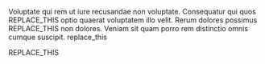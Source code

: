 Voluptate qui rem ut iure recusandae non voluptate.
Consequatur qui quos REPLACE_THIS optio quaerat voluptatem illo velit.
Rerum dolores possimus REPLACE_THIS non dolores.
Veniam sit quam porro rem distinctio omnis cumque suscipit. replace_this 

REPLACE_THIS

